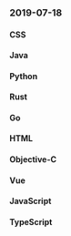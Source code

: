 ### 2019-07-18

#### CSS

#### Java

#### Python

#### Rust

#### Go

#### HTML

#### Objective-C

#### Vue

#### JavaScript

#### TypeScript
